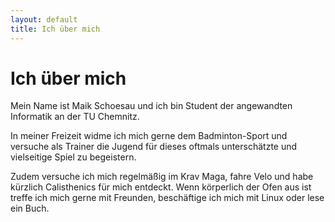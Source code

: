 ```yaml
---
layout: default
title: Ich über mich
---
```

<h1>Ich über mich</h1>
<p>Mein Name ist Maik Schoesau und ich bin Student der angewandten Informatik an der TU Chemnitz.</p>
<p>In meiner Freizeit widme ich mich gerne dem Badminton-Sport und versuche als Trainer die Jugend für dieses oftmals unterschätzte und vielseitige Spiel zu begeistern.</p>
<p>Zudem versuche ich mich regelmäßig im Krav Maga, fahre Velo und habe kürzlich Calisthenics für mich entdeckt. Wenn körperlich der Ofen aus ist treffe ich mich gerne mit Freunden, beschäftige ich mich mit Linux oder lese ein Buch.</p>
